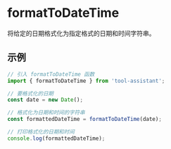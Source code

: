 # formatToDateTime

将给定的日期格式化为指定格式的日期和时间字符串。

## 示例

```javascript
// 引入 formatToDateTime 函数
import { formatToDateTime } from 'tool-assistant'; 

// 要格式化的日期
const date = new Date();

// 格式化为日期和时间的字符串
const formattedDateTime = formatToDateTime(date);

// 打印格式化的日期和时间
console.log(formattedDateTime);


```
